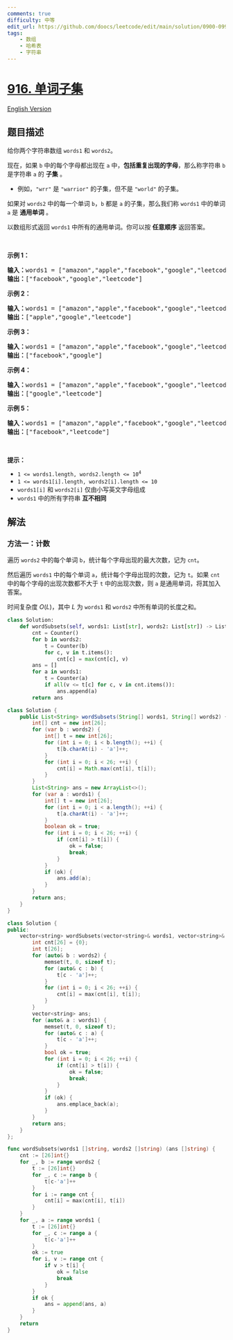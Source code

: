 ```yaml
---
comments: true
difficulty: 中等
edit_url: https://github.com/doocs/leetcode/edit/main/solution/0900-0999/0916.Word%20Subsets/README.md
tags:
    - 数组
    - 哈希表
    - 字符串
---
```


<!-- problem:start -->

# [916. 单词子集](https://leetcode.cn/problems/word-subsets)

[English Version](/solution/0900-0999/0916.Word%20Subsets/README_EN.md)

## 题目描述

<!-- description:start -->

<p>给你两个字符串数组 <code>words1</code>&nbsp;和&nbsp;<code>words2</code>。</p>

<p>现在，如果&nbsp;<code>b</code> 中的每个字母都出现在 <code>a</code> 中，<strong>包括重复出现的字母</strong>，那么称字符串 <code>b</code> 是字符串 <code>a</code> 的 <strong>子集</strong> 。</p>

<ul>
	<li>例如，<code>"wrr"</code> 是 <code>"warrior"</code> 的子集，但不是 <code>"world"</code> 的子集。</li>
</ul>

<p>如果对 <code>words2</code> 中的每一个单词&nbsp;<code>b</code>，<code>b</code> 都是 <code>a</code> 的子集，那么我们称&nbsp;<code>words1</code> 中的单词 <code>a</code> 是<em> </em><strong>通用单词</strong><em> </em>。</p>

<p>以数组形式返回&nbsp;<code>words1</code> 中所有的通用单词。你可以按 <strong>任意顺序</strong> 返回答案。</p>

<p>&nbsp;</p>

<ol>
</ol>

<p><strong>示例 1：</strong></p>

<pre>
<strong>输入：</strong>words1 = ["amazon","apple","facebook","google","leetcode"], words2 = ["e","o"]
<strong>输出：</strong>["facebook","google","leetcode"]
</pre>

<p><strong>示例 2：</strong></p>

<pre>
<strong>输入：</strong>words1 = ["amazon","apple","facebook","google","leetcode"], words2 = ["l","e"]
<strong>输出：</strong>["apple","google","leetcode"]
</pre>

<p><strong>示例 3：</strong></p>

<pre>
<strong>输入：</strong>words1 = ["amazon","apple","facebook","google","leetcode"], words2 = ["e","oo"]
<strong>输出：</strong>["facebook","google"]
</pre>

<p><strong>示例 4：</strong></p>

<pre>
<strong>输入：</strong>words1 = ["amazon","apple","facebook","google","leetcode"], words2 = ["lo","eo"]
<strong>输出：</strong>["google","leetcode"]
</pre>

<p><strong>示例 5：</strong></p>

<pre>
<strong>输入：</strong>words1 = ["amazon","apple","facebook","google","leetcode"], words2 = ["ec","oc","ceo"]
<strong>输出：</strong>["facebook","leetcode"]
</pre>

<p>&nbsp;</p>

<p><strong>提示：</strong></p>

<ul>
	<li><code>1 &lt;= words1.length, words2.length &lt;= 10<sup>4</sup></code></li>
	<li><code>1 &lt;= words1[i].length, words2[i].length &lt;= 10</code></li>
	<li><code>words1[i]</code> 和 <code>words2[i]</code> 仅由小写英文字母组成</li>
	<li><code>words1</code> 中的所有字符串 <strong>互不相同</strong></li>
</ul>

<!-- description:end -->

## 解法

<!-- solution:start -->

### 方法一：计数

遍历 `words2` 中的每个单词 `b`，统计每个字母出现的最大次数，记为 `cnt`。

然后遍历 `words1` 中的每个单词 `a`，统计每个字母出现的次数，记为 `t`。如果 `cnt` 中的每个字母的出现次数都不大于 `t` 中的出现次数，则 `a` 是通用单词，将其加入答案。

时间复杂度 $O(L)$，其中 $L$ 为 `words1` 和 `words2` 中所有单词的长度之和。

<!-- tabs:start -->

```python
class Solution:
    def wordSubsets(self, words1: List[str], words2: List[str]) -> List[str]:
        cnt = Counter()
        for b in words2:
            t = Counter(b)
            for c, v in t.items():
                cnt[c] = max(cnt[c], v)
        ans = []
        for a in words1:
            t = Counter(a)
            if all(v <= t[c] for c, v in cnt.items()):
                ans.append(a)
        return ans
```

```java
class Solution {
    public List<String> wordSubsets(String[] words1, String[] words2) {
        int[] cnt = new int[26];
        for (var b : words2) {
            int[] t = new int[26];
            for (int i = 0; i < b.length(); ++i) {
                t[b.charAt(i) - 'a']++;
            }
            for (int i = 0; i < 26; ++i) {
                cnt[i] = Math.max(cnt[i], t[i]);
            }
        }
        List<String> ans = new ArrayList<>();
        for (var a : words1) {
            int[] t = new int[26];
            for (int i = 0; i < a.length(); ++i) {
                t[a.charAt(i) - 'a']++;
            }
            boolean ok = true;
            for (int i = 0; i < 26; ++i) {
                if (cnt[i] > t[i]) {
                    ok = false;
                    break;
                }
            }
            if (ok) {
                ans.add(a);
            }
        }
        return ans;
    }
}
```

```cpp
class Solution {
public:
    vector<string> wordSubsets(vector<string>& words1, vector<string>& words2) {
        int cnt[26] = {0};
        int t[26];
        for (auto& b : words2) {
            memset(t, 0, sizeof t);
            for (auto& c : b) {
                t[c - 'a']++;
            }
            for (int i = 0; i < 26; ++i) {
                cnt[i] = max(cnt[i], t[i]);
            }
        }
        vector<string> ans;
        for (auto& a : words1) {
            memset(t, 0, sizeof t);
            for (auto& c : a) {
                t[c - 'a']++;
            }
            bool ok = true;
            for (int i = 0; i < 26; ++i) {
                if (cnt[i] > t[i]) {
                    ok = false;
                    break;
                }
            }
            if (ok) {
                ans.emplace_back(a);
            }
        }
        return ans;
    }
};
```

```go
func wordSubsets(words1 []string, words2 []string) (ans []string) {
	cnt := [26]int{}
	for _, b := range words2 {
		t := [26]int{}
		for _, c := range b {
			t[c-'a']++
		}
		for i := range cnt {
			cnt[i] = max(cnt[i], t[i])
		}
	}
	for _, a := range words1 {
		t := [26]int{}
		for _, c := range a {
			t[c-'a']++
		}
		ok := true
		for i, v := range cnt {
			if v > t[i] {
				ok = false
				break
			}
		}
		if ok {
			ans = append(ans, a)
		}
	}
	return
}
```

<!-- tabs:end -->

<!-- solution:end -->

<!-- problem:end -->
